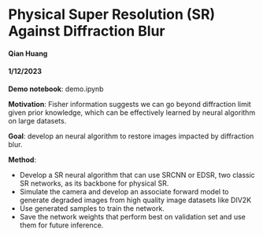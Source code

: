 # Physical Super Resolution (SR) Against Diffraction Blur

#### Qian Huang
#### 1/12/2023

**Demo notebook**: demo.ipynb

**Motivation**: Fisher information suggests we can go beyond diffraction limit given prior knowledge, which can be effectively learned by neural algorithm on large datasets.

**Goal**: develop an neural algorithm to restore images impacted by diffraction blur.

**Method**:
* Develop a SR neural algorithm that can use SRCNN or EDSR, two classic SR networks, as its backbone for physical SR.
* Simulate the camera and develop an associate forward model to generate degraded images from high quality image datasets like DIV2K
* Use generated samples to train the network.
* Save the network weights that perform best on validation set and use them for future inference.
